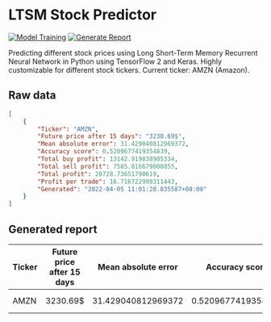 # **LTSM Stock Predictor**
[![Model Training](https://github.com/yapkhaichuen/LTSM-Stock-Predictor/actions/workflows/model-training.yml/badge.svg)](https://github.com/yapkhaichuen/LTSM-Stock-Predictor/actions/workflows/model-training.yml)  [![Generate Report](https://github.com/yapkhaichuen/LTSM-Stock-Predictor/actions/workflows/generate-report.yml/badge.svg)](https://github.com/yapkhaichuen/LTSM-Stock-Predictor/actions/workflows/generate-report.yml)

Predicting different stock prices using Long Short-Term Memory Recurrent Neural Network in Python using TensorFlow 2 and Keras. Highly customizable for different stock tickers. Current ticker: AMZN (Amazon).

## **Raw data**
<!-- MARKDOWN-AUTO-DOCS:START (CODE:src=https://raw.githubusercontent.com/yapkhaichuen/LTSM-Stock-Predictor/main/data.json) -->
<!-- The below code snippet is automatically added from https://raw.githubusercontent.com/yapkhaichuen/LTSM-Stock-Predictor/main/data.json -->
```json
[
    {
        "Ticker": "AMZN",
        "Future price after 15 days": "3230.69$",
        "Mean absolute error": 31.429040812969372,
        "Accuracy score": 0.5209677419354839,
        "Total buy profit": 13142.919838905334,
        "Total sell profit": 7585.816679000855,
        "Total profit": 20728.73651790619,
        "Profit per trade": 16.716722998311443,
        "Generated": "2022-04-05 11:01:20.835587+08:00"
    }
]
```
<!-- The below code snippet is automatically added from https://raw.githubusercontent.com/yapkhaichuen/LTSM-Stock-Predictor/main/data.json -->
<!-- MARKDOWN-AUTO-DOCS:END -->

## **Generated report**
<!-- MARKDOWN-AUTO-DOCS:START (JSON_TO_HTML_TABLE:src=./data.json) -->
<table class="JSON-TO-HTML-TABLE"><thead><tr><th class="ticker-th">Ticker</th><th class="future-price-after-15-days-th">Future price after 15 days</th><th class="mean-absolute-error-th">Mean absolute error</th><th class="accuracy-score-th">Accuracy score</th><th class="total-buy-profit-th">Total buy profit</th><th class="total-sell-profit-th">Total sell profit</th><th class="total-profit-th">Total profit</th><th class="profit-per-trade-th">Profit per trade</th><th class="generated-th">Generated</th></tr></thead><tbody ><tr ><td class="ticker-td td_text">AMZN</td><td class="future-price-after-15-days-td td_text">3230.69$</td><td class="mean-absolute-error-td td_num">31.429040812969372</td><td class="accuracy-score-td td_num">0.5209677419354839</td><td class="total-buy-profit-td td_num">13142.919838905334</td><td class="total-sell-profit-td td_num">7585.816679000855</td><td class="total-profit-td td_num">20728.73651790619</td><td class="profit-per-trade-td td_num">16.716722998311443</td><td class="generated-td td_text">2022-04-05 11:01:20.835587+08:00</td></tr></tbody></table>
<!-- MARKDOWN-AUTO-DOCS:END -->
